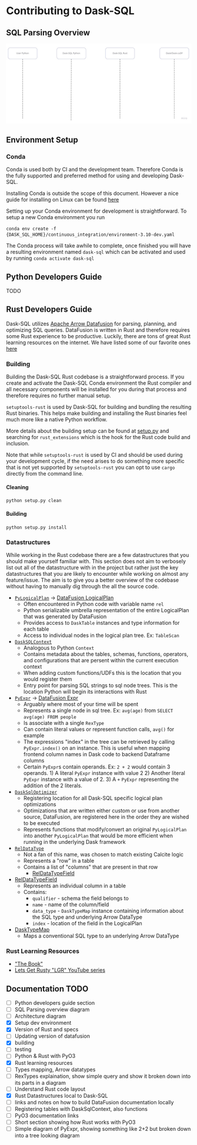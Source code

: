 # Contributing to Dask-SQL

## SQL Parsing Overview

![Dask-SQL Sequence Diagram](assets/dask-sql-sequence.jpg)

## Environment Setup

### Conda
Conda is used both by CI and the development team. Therefore Conda is the fully supported and preferred method for using and developing Dask-SQL.

Installing Conda is outside the scope of this document. However a nice guide for installing on Linux can be found [here](https://docs.conda.io/projects/conda/en/latest/user-guide/install/linux.html)

Setting up your Conda environment for development is straightforward. To setup a new Conda environment you run
```
conda env create -f {DASK_SQL_HOME}/continuous_integration/environment-3.10-dev.yaml
```

The Conda process will take awhile to complete, once finished you will have a resulting environment named `dask-sql` which can be activated and used by running `conda activate dask-sql`

## Python Developers Guide
TODO

## Rust Developers Guide

Dask-SQL utilizes [Apache Arrow Datafusion](https://github.com/apache/arrow-datafusion) for parsing, planning, and optimizing SQL queries. DataFusion is written in Rust and therefore requires some Rust experience to be productive. Luckily, there are tons of great Rust learning resources on the internet. We have listed some of our favorite ones [here](#rust-learning-resources)

### Building
Building the Dask-SQL Rust codebase is a straightforward process. If you create and activate the Dask-SQL Conda environment the Rust compiler and all necessary components will be installed for you during that process and therefore requires no further manual setup.

`setuptools-rust` is used by Dask-SQL for building and bundling the resulting Rust binaries. This helps make building and installing the Rust binaries feel much more like a native Python workflow.

More details about the building setup can be found at [setup.py](setup.py) and searching for `rust_extensions` which is the hook for the Rust code build and inclusion.

Note that while `setuptools-rust` is used by CI and should be used during your development cycle, if the need arises to do something more specific that is not yet supported by `setuptools-rust` you can opt to use `cargo` directly from the command line.

#### Cleaning
```python setup.py clean```
#### Building
```python setup.py install```

### Datastructures
While working in the Rust codebase there are a few datastructures that you should make yourself familiar with. This section does not aim to verbosely list out all of the datastructure with in the project but rather just the key datastructures that you are likely to encounter while working on almost any feature/issue. The aim is to give you a better overview of the codebase without having to manually dig through the all the source code.

- [`PyLogicalPlan`](dask_planner/src/sql/logical.rs) -> [DataFusion LogicalPlan](https://docs.rs/datafusion/latest/datafusion/logical_plan/enum.LogicalPlan.html)
    - Often encountered in Python code with variable name `rel`
    - Python serializable umbrella representation of the entire LogicalPlan that was generated by DataFusion
    - Provides access to `DaskTable` instances and type information for each table
    - Access to individual nodes in the logical plan tree. Ex: `TableScan`
- [`DaskSQLContext`](dask_planner/src/sql.rs)
    - Analogous to Python `Context`
    - Contains metadata about the tables, schemas, functions, operators, and configurations that are persent within the current execution context
    - When adding custom functions/UDFs this is the location that you would register them
    - Entry point for parsing SQL strings to sql node trees. This is the location Python will begin its interactions with Rust
- [`PyExpr`](dask_planner/src/expression.rs) -> [DataFusion Expr](https://docs.rs/datafusion/latest/datafusion/prelude/enum.Expr.html)
    - Arguably where most of your time will be spent
    - Represents a single node in sql tree. Ex: `avg(age)` from `SELECT avg(age) FROM people`
    - Is associate with a single `RexType`
    - Can contain literal values or represent function calls, `avg()` for example
    - The expressions "index" in the tree can be retrieved by calling `PyExpr.index()` on an instance. This is useful when mapping frontend column names in Dask code to backend Dataframe columns
    - Certain `PyExpr`s contain operands. Ex: `2 + 2` would contain 3 operands. 1) A literal `PyExpr` instance with value 2 2) Another literal `PyExpr` instance with a value of 2. 3) A `+` `PyExpr` representing the addition of the 2 literals.
- [`DaskSqlOptimizer`](dask_planner/src/sql/optimizer.rs)
    - Registering location for all Dask-SQL specific logical plan optimizations
    - Optimizations that are written either custom or use from another source, DataFusion, are registered here in the order they are wished to be executed
    - Represents functions that modify/convert an original `PyLogicalPlan` into another `PyLogicalPlan` that would be more efficient when running in the underlying Dask framework
- [`RelDataType`](dask_planner/src/sql/types/rel_data_type.rs)
    - Not a fan of this name, was chosen to match existing Calcite logic
    - Represents a "row" in a table
    - Contains a list of "columns" that are present in that row
        - [RelDataTypeField](dask_planner/src/sql/types/rel_data_type_field.rs)
- [RelDataTypeField](dask_planner/src/sql/types/rel_data_type_field.rs)
    - Represents an individual column in a table
    - Contains:
        - `qualifier` - schema the field belongs to
        - `name` - name of the column/field
        - `data_type` - `DaskTypeMap` instance containing information about the SQL type and underlying Arrow DataType
        - `index` - location of the field in the LogicalPlan
- [DaskTypeMap](dask_planner/src/sql/types.rs)
    - Maps a conventional SQL type to an underlying Arrow DataType


### Rust Learning Resources
- ["The Book"](https://doc.rust-lang.org/book/)
- [Lets Get Rusty "LGR" YouTube series](https://www.youtube.com/c/LetsGetRusty)

## Documentation TODO
- [ ] Python developers guide section
- [ ] SQL Parsing overview diagram
- [ ] Architecture diagram
- [x] Setup dev environment
- [x] Version of Rust and specs
- [ ] Updating version of datafusion
- [x] building
- [ ] testing
- [ ] Python & Rust with PyO3
- [x] Rust learning resources
- [ ] Types mapping, Arrow datatypes
- [ ] RexTypes explaination, show simple query and show it broken down into its parts in a diagram
- [ ] Understand Rust code layout
- [x] Rust Datastructures local to Dask-SQL
- [ ] links and notes on how to build DataFusion documentation locally
- [ ] Registering tables with DaskSqlContext, also functions
- [ ] PyO3 documentation links
- [ ] Short section showing how Rust works with PyO3
- [ ] Simple diagram of PyExpr, showing something like 2+2 but broken down into a tree looking diagram
